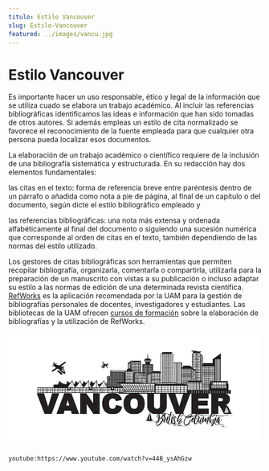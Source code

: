 ```yaml
---
titulo: Estilo Vancouver
slug: Estilo-Vancouver
featured: ../images/vancu.jpg
---
```


# Estilo Vancouver

Es importante hacer un uso responsable, ético y legal de la información que se utiliza cuado se elabora un trabajo académico. Al incluir las referencias bibliográficas identificamos las ideas e información que han sido tomadas de otros autores. Si además empleas un estilo de cita normalizado se favorece el reconocimiento de la fuente empleada para que cualquier otra persona pueda localizar esos documentos.

La elaboración de un trabajo académico o científico requiere de la inclusión de una bibliografía sistemática y estructurada. En su redacción hay dos elementos fundamentales:

las citas en el texto: forma de referencia breve entre paréntesis dentro de un párrafo o añadida como nota a pie de página, al final de un capítulo o del documento, según dicte el estilo bibliográfico empleado y

las referencias bibliográficas: una nota más extensa y ordenada alfabéticamente al final del documento o siguiendo una sucesión numérica que corresponde al orden de citas en el texto, también dependiendo de las normas del estilo utilizado.

Los gestores de citas bibliográficas son herramientas que permiten recopilar bibliografía, organizarla, comentarla o compartirla, utilizarla para la preparación de un manuscrito con vistas a su publicación o incluso adaptar su estilo a las normas de edición de una determinada revista científica. [RefWorks](http://www.refworks.com/refworks/login.asp) es la aplicación recomendada por la UAM para la gestión de bibliografías personales de docentes, investigadores y estudiantes. Las bibliotecas de la UAM ofrecen [cursos de formación](http://biblioteca.uam.es/sc/cursosformacion.html) sobre la elaboración de bibliografías y la utilización de RefWorks.

![](../images/vancu.jpg)

`youtube:https://www.youtube.com/watch?v=44B_ysAhGzw`
